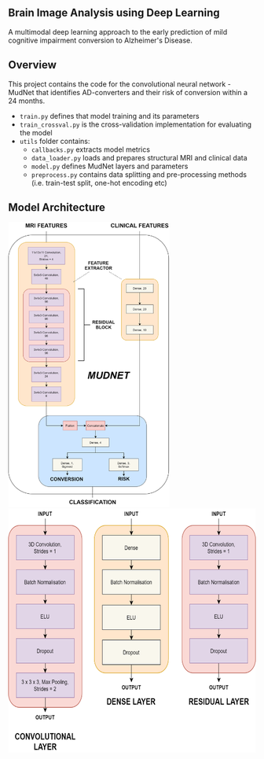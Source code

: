 ## Brain Image Analysis using Deep Learning
A multimodal deep learning approach to the early prediction of mild cognitive impairment conversion to Alzheimer's Disease.
## Overview
This project contains the code for the convolutional neural network - MudNet that identifies AD-converters and their risk of conversion within a 24 months.
* ```train.py``` defines that model training and its parameters
* ```train_crossval.py``` is the cross-validation implementation for evaluating the model
* ```utils``` folder contains:
  * ```callbacks.py``` extracts model metrics
  * ```data_loader.py``` loads and prepares structural MRI and clinical data
  * ```model.py``` defines MudNet layers and parameters
  * ```preprocess.py``` contains data splitting and pre-processing methods (i.e. train-test split, one-hot encoding etc)
## Model Architecture
<img src="figures/ArchitectureOverview.png" width="328" height="580">
<img src="figures/ArchitectureLayers.png" width="640" height="496">
